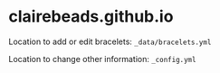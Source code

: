 # clairebeads.github.io

Location to add or edit bracelets:
  `_data/bracelets.yml`

Location to change other information:
  `_config.yml`
